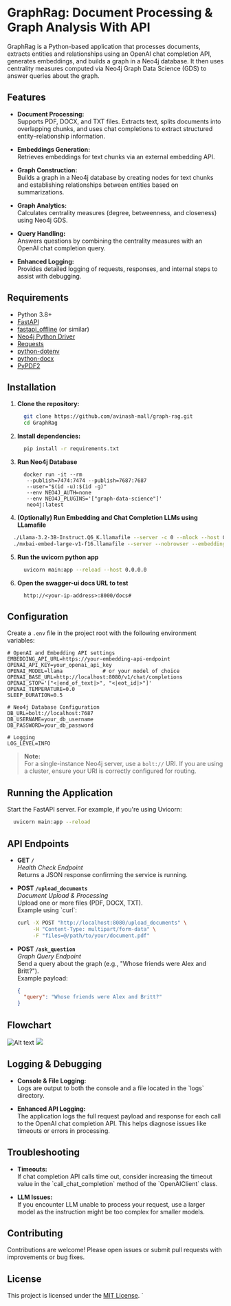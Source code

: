 # GraphRag: Document Processing & Graph Analysis With API

GraphRag is a Python-based application that processes documents, extracts entities and relationships using an OpenAI chat completion API, generates embeddings, and builds a graph in a Neo4j database. It then uses centrality measures computed via Neo4j Graph Data Science (GDS) to answer queries about the graph.

## Features

- **Document Processing:**  
  Supports PDF, DOCX, and TXT files. Extracts text, splits documents into overlapping chunks, and uses chat completions to extract structured entity–relationship information.

- **Embeddings Generation:**  
  Retrieves embeddings for text chunks via an external embedding API.

- **Graph Construction:**  
  Builds a graph in a Neo4j database by creating nodes for text chunks and establishing relationships between entities based on summarizations.

- **Graph Analytics:**  
  Calculates centrality measures (degree, betweenness, and closeness) using Neo4j GDS.

- **Query Handling:**  
  Answers questions by combining the centrality measures with an OpenAI chat completion query.

- **Enhanced Logging:**  
  Provides detailed logging of requests, responses, and internal steps to assist with debugging.

## Requirements

- Python 3.8+
- [FastAPI](https://fastapi.tiangolo.com/)
- [fastapi_offline](https://github.com/dmontagu/fastapi_offline) (or similar)
- [Neo4j Python Driver](https://neo4j.com/developer/python/)
- [Requests](https://docs.python-requests.org/en/latest/)
- [python-dotenv](https://github.com/theskumar/python-dotenv)
- [python-docx](https://python-docx.readthedocs.io/)
- [PyPDF2](https://pypi.org/project/PyPDF2/)

## Installation

1. **Clone the repository:**

   ```bash
     git clone https://github.com/avinash-mall/graph-rag.git
     cd GraphRag
   ```

2. **Install dependencies:**

   ```bash
     pip install -r requirements.txt
   ```

3. **Run Neo4j Database**
   ```docker
     docker run -it --rm 
      --publish=7474:7474 --publish=7687:7687 
      --user="$(id -u):$(id -g)" 
      --env NEO4J_AUTH=none 
      --env NEO4J_PLUGINS='["graph-data-science"]' 
      neo4j:latest
   ```

4. **(Optionally) Run Embedding and Chat Completion LLMs using LLamafile** 
  ```bash 
    ./Llama-3.2-3B-Instruct.Q6_K.llamafile --server -c 0 --mlock --host 0.0.0.0 --port 8080 --nobrowser
    ./mxbai-embed-large-v1-f16.llamafile --server --nobrowser --embedding --host 0.0.0.0 --port 8081
  ```

5. **Run the uvicorn python app**
   ```bash
     uvicorn main:app --reload --host 0.0.0.0
   ```

6. **Open the swagger-ui docs URL to test**
   ```
     http://<your-ip-address>:8000/docs#
   ```

## Configuration

Create a `.env` file in the project root with the following environment variables:

```env
# OpenAI and Embedding API settings
EMBEDDING_API_URL=https://your-embedding-api-endpoint
OPENAI_API_KEY=your_openai_api_key
OPENAI_MODEL=llama             # or your model of choice
OPENAI_BASE_URL=http://localhost:8080/v1/chat/completions
OPENAI_STOP='["<|end_of_text|>", "<|eot_id|>"]'
OPENAI_TEMPERATURE=0.0
SLEEP_DURATION=0.5

# Neo4j Database Configuration
DB_URL=bolt://localhost:7687
DB_USERNAME=your_db_username
DB_PASSWORD=your_db_password

# Logging
LOG_LEVEL=INFO
```

> **Note:**  
> For a single-instance Neo4j server, use a `bolt://` URI. If you are using a cluster, ensure your URI is correctly configured for routing.

## Running the Application

Start the FastAPI server. For example, if you're using Uvicorn:

```bash
  uvicorn main:app --reload
```

## API Endpoints

- **GET `/`**  
  _Health Check Endpoint_  
  Returns a JSON response confirming the service is running.

- **POST `/upload_documents`**  
  _Document Upload & Processing_  
  Upload one or more files (PDF, DOCX, TXT).  
  Example using \`curl\`:

  ```bash
  curl -X POST "http://localhost:8080/upload_documents" \
       -H "Content-Type: multipart/form-data" \
       -F "files=@/path/to/your/document.pdf"
  ```

- **POST `/ask_question`**  
  _Graph Query Endpoint_  
  Send a query about the graph (e.g., "Whose friends were Alex and Britt?").  
  Example payload:

  ```json
  {
    "query": "Whose friends were Alex and Britt?"
  }
  ```
## Flowchart
![Alt text](https://raw.githubusercontent.com/avinash-mall/graph-rag/refs/heads/main/flowchart.svg?sanitize=true)
<img src="https://raw.githubusercontent.com/avinash-mall/graph-rag/refs/heads/main/flowchart.svg?sanitize=true">



## Logging & Debugging

- **Console & File Logging:**  
  Logs are output to both the console and a file located in the \`logs\` directory.
  
- **Enhanced API Logging:**  
  The application logs the full request payload and response for each call to the OpenAI chat completion API. This helps diagnose issues like timeouts or errors in processing.

## Troubleshooting

- **Timeouts:**  
  If chat completion API calls time out, consider increasing the timeout value in the \`call_chat_completion\` method of the \`OpenAIClient\` class.

- **LLM Issues:**  
  If you encounter LLM unable to process your request, use a larger model as the instruction might be too complex for smaller models.

## Contributing

Contributions are welcome! Please open issues or submit pull requests with improvements or bug fixes.

## License

This project is licensed under the [MIT License](LICENSE).
`
